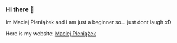 ### Hi there 👋

Im Maciej Pieniążek and i am just a beginner so...
just dont laugh xD

Here is my website: [Maciej Pieniążek](https://maciexpol.github.io)
